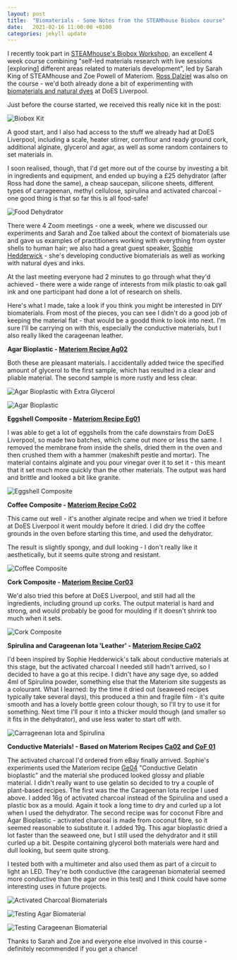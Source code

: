 ```yaml
---
layout: post
title:  "Biomaterials - Some Notes from the STEAMhouse Biobox course"
date:   2021-02-16 11:00:00 +0100
categories: jekyll update
---
```

I recently took part in [STEAMhouse's Biobox Workshop](https://steamhouse.org.uk/events/biobox-workshop/), an excellent 4 week course combining "self-led materials research with live sessions [exploring] different areas related to materials development", led by Sarah King of STEAMhouse and Zoe Powell of Materiom. [Ross Dalziel](https://cheapjack.github.io/) was also on the course - we'd both already done a bit of experimenting with [biomaterials and natural dyes](https://github.com/DoESLiverpool/Wearables/wiki/Bio-Materials) at DoES Liverpool.

Just before the course started, we received this really nice kit in the post:

![Biobox Kit](https://jackiepease.github.io/assets/biobox/contents_of_kit.jpg?raw=true)

A good start, and I also had access to the stuff we already had at DoES Liverpool, including a scale, heater stirrer, cornflour and ready ground cork, additional alginate, glycerol and agar, as well as some random containers to set materials in.

I soon realised, though, that I'd get more out of the course by investing a bit in ingredients and equipment, and ended up buying a £25 dehydrator (after Ross had done the same), a cheap saucepan, silicone sheets, different types of carrageenan, methyl cellulose, spirulina and activated charcoal - one good thing is that so far this is all food-safe!

![Food Dehydrator](https://jackiepease.github.io/assets/biobox/dehydrator.jpg?raw=true)

There were 4 Zoom meetings - one a week, where we discussed our experiments and Sarah and Zoe talked about the context of biomaterials use and gave us examples of practitioners working with everything from oyster shells to human hair; we also had a great guest speaker, [Sophie Hedderwick](https://www.sophiehedderwick.com) - she's developing conductive biomaterials as well as working with natural dyes and inks.

At the last meeting everyone had 2 minutes to go through what they'd achieved - there were a wide range of interests from milk plastic to oak gall ink and one participant had done a lot of research on shells.

Here's what I made, take a look if you think you might be interested in DIY biomaterials. From most of the pieces, you can see I didn't do a good job of keeping the material flat - that would be a goodd think to look into next. I'm sure I'll be carrying on with this, especially the conductive materials, but I also really liked the carageenan leather.


**Agar Bioplastic - [Materiom Recipe Ag02](https://materiom.org/recipe/41)**

Both these are pleasant materials. I accidentally added twice the specified amount of glycerol to the first sample, which has resulted in a clear and pliable material. The second sample is more rustly and less clear.

![Agar Bioplastic with Extra Glycerol](https://jackiepease.github.io/assets/biobox/agar_plastic_more_glycerol.jpg?raw=true)

![Agar Bioplastic](https://jackiepease.github.io/assets/biobox/agar_plastic.jpg?raw=true)

**Eggshell Composite - [Materiom Recipe Eg01](https://materiom.org/recipe/60)**

I was able to get a lot of eggshells from the cafe downstairs from DoES Liverpool, so made two batches, which came out more or less the same. I removed the membrane from inside the shells, dried them in the oven and then crushed them with a hammer (makeshift pestle and mortar). The material contains alginate and you pour vinegar over it to set it - this meant that it set much more quickly than the other materials. The output was hard and brittle and looked a bit like granite.

![Eggshell Composite](https://jackiepease.github.io/assets/biobox/egg_shell.jpg?raw=true)

**Coffee Composite - [Materiom Recipe Co02](https://materiom.org/recipe/171)**

This came out well - it's another alginate recipe and when we tried it before at DoES Liverpool it went mouldy before it dried. I did dry the coffee grounds in the oven before starting this time, and used the dehydrator.

The result is slightly spongy, and dull looking - I don't really like it aesthetically, but it seems quite strong and resistant.

![Coffee Composite](https://jackiepease.github.io/assets/biobox/coffee_composite.jpg?raw=true)

**Cork Composite - [Materiom Recipe Cor03](https://materiom.org/recipe/40)**

We'd also tried this before at DoES Liverpool, and still had all the ingredients, including ground up corks. The output material is hard and strong, and would probably be good for moulding if it doesn't shrink too much when it sets. 

![Cork Composite](https://jackiepease.github.io/assets/biobox/cork.jpg?raw=true)

**Spirulina and Carageenan Iota 'Leather' - [Materiom Recipe Ca02](https://materiom.org/recipe/191)**

I'd been inspired by Sophie Hedderwick's talk about conductive materials at this stage, but the activated charcoal I needed still hadn't arrived, so I decided to have a go at this recipe. I didn't have any sage dye, so added 4ml of Spirulina powder, something else that the Materiom site suggests as a colourant. What I learned: by the time it dried out (seaweed recipes typically take several days), this produced a thin and fragile film - it's quite smooth and has a lovely bottle green colour though, so I'll try to use it for something. Next time I'll pour it into a thicker mould though (and smaller so it fits in the dehydrator), and use less water to start off with.

![Carrageenan Iota and Spirulina](https://jackiepease.github.io/assets/biobox/spirulina_carageenan.jpg?raw=true)

**Conductive Materials! - Based on Materiom Recipes [Ca02](https://materiom.org/recipe/191) and [CoF 01](https://materiom.org/recipe/212)**

The activated charcoal I'd ordered from eBay finally arrived. Sophie's experiments used the Materiom recipe [Ge04](https://materiom.org/recipe/208) "Conductive Gelatin bioplastic" and the material she produced looked glossy and pliable material. I didn't really want to use gelatin so decided to try a couple of plant-based recipes. The first was the the Carageenan Iota recipe I used above. I added 16g of activated charcoal instead of the Spirulina and used a plastic box as a mould. Again it took a long time to dry and curled up a lot when I used the dehydrator. The second recipe was for coconut Fibre and Agar Bioplastic - activated charcoal is made from coconut fibre, so it seemed reasonable to substitute it. I added 19g. This agar bioplastic dried a lot faster than the seaweed one, but I still used the dehydrator and it still curled up a bit. Despite containing glycerol both materials were hard and dull looking, but seem quite strong.

I tested both with a multimeter and also used them as part of a circuit to light an LED. They're both conductive (the carageenan biomaterial seemed more conductive than the agar one in this test) and I think could have some interesting uses in future projects.

![Activated Charcoal Biomaterials](https://jackiepease.github.io/assets/biobox/activated_charcoal.jpg?raw=true)

![Testing Agar Biomaterial](https://jackiepease.github.io/assets/biobox/multimeter_agar.jpg?raw=true)

![Testing Carageenan Biomaterial](https://jackiepease.github.io/assets/biobox/multimeter_carageenan_2.jpg?raw=true)

Thanks to Sarah and Zoe and everyone else involved in this course - definitely recommended if you get a chance!

